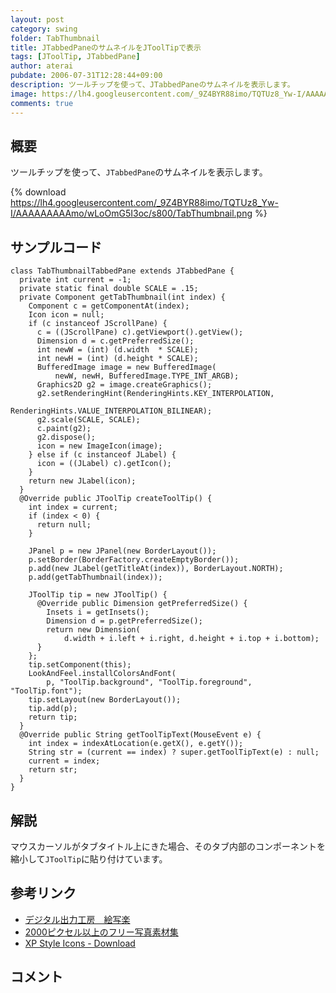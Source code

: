 ```yaml
---
layout: post
category: swing
folder: TabThumbnail
title: JTabbedPaneのサムネイルをJToolTipで表示
tags: [JToolTip, JTabbedPane]
author: aterai
pubdate: 2006-07-31T12:28:44+09:00
description: ツールチップを使って、JTabbedPaneのサムネイルを表示します。
image: https://lh4.googleusercontent.com/_9Z4BYR88imo/TQTUz8_Yw-I/AAAAAAAAAmo/wLoOmG5I3oc/s800/TabThumbnail.png
comments: true
---
```

## 概要
ツールチップを使って、`JTabbedPane`のサムネイルを表示します。

{% download https://lh4.googleusercontent.com/_9Z4BYR88imo/TQTUz8_Yw-I/AAAAAAAAAmo/wLoOmG5I3oc/s800/TabThumbnail.png %}

## サンプルコード
<pre class="prettyprint"><code>class TabThumbnailTabbedPane extends JTabbedPane {
  private int current = -1;
  private static final double SCALE = .15;
  private Component getTabThumbnail(int index) {
    Component c = getComponentAt(index);
    Icon icon = null;
    if (c instanceof JScrollPane) {
      c = ((JScrollPane) c).getViewport().getView();
      Dimension d = c.getPreferredSize();
      int newW = (int) (d.width  * SCALE);
      int newH = (int) (d.height * SCALE);
      BufferedImage image = new BufferedImage(
          newW, newH, BufferedImage.TYPE_INT_ARGB);
      Graphics2D g2 = image.createGraphics();
      g2.setRenderingHint(RenderingHints.KEY_INTERPOLATION,
                          RenderingHints.VALUE_INTERPOLATION_BILINEAR);
      g2.scale(SCALE, SCALE);
      c.paint(g2);
      g2.dispose();
      icon = new ImageIcon(image);
    } else if (c instanceof JLabel) {
      icon = ((JLabel) c).getIcon();
    }
    return new JLabel(icon);
  }
  @Override public JToolTip createToolTip() {
    int index = current;
    if (index &lt; 0) {
      return null;
    }

    JPanel p = new JPanel(new BorderLayout());
    p.setBorder(BorderFactory.createEmptyBorder());
    p.add(new JLabel(getTitleAt(index)), BorderLayout.NORTH);
    p.add(getTabThumbnail(index));

    JToolTip tip = new JToolTip() {
      @Override public Dimension getPreferredSize() {
        Insets i = getInsets();
        Dimension d = p.getPreferredSize();
        return new Dimension(
            d.width + i.left + i.right, d.height + i.top + i.bottom);
      }
    };
    tip.setComponent(this);
    LookAndFeel.installColorsAndFont(
        p, "ToolTip.background", "ToolTip.foreground", "ToolTip.font");
    tip.setLayout(new BorderLayout());
    tip.add(p);
    return tip;
  }
  @Override public String getToolTipText(MouseEvent e) {
    int index = indexAtLocation(e.getX(), e.getY());
    String str = (current == index) ? super.getToolTipText(e) : null;
    current = index;
    return str;
  }
}
</code></pre>

## 解説
マウスカーソルがタブタイトル上にきた場合、そのタブ内部のコンポーネントを縮小して`JToolTip`に貼り付けています。

## 参考リンク
- [デジタル出力工房　絵写楽](http://www.bekkoame.ne.jp/~bootan/free2.html)
- [2000ピクセル以上のフリー写真素材集](http://sozai-free.com/)
- [XP Style Icons - Download](https://xp-style-icons.en.softonic.com/)

<!-- dummy comment line for breaking list -->

## コメント
